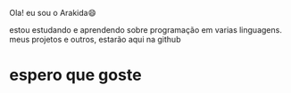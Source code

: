 Ola! eu sou o Arakida😄

estou estudando e aprendendo sobre programação em varias linguagens.
meus projetos e outros, estarão aqui na github

<h1>espero que goste</h>
